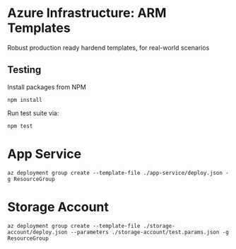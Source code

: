 # Azure Infrastructure: ARM Templates
Robust production ready hardend templates, for real-world scenarios

## Testing
Install packages from NPM
```
npm install
```

Run test suite via:
```
npm test
```

# App Service
```
az deployment group create --template-file ./app-service/deploy.json -g ResourceGroup
```

# Storage Account
```
az deployment group create --template-file ./storage-account/deploy.json --parameters ./storage-account/test.params.json -g ResourceGroup
```